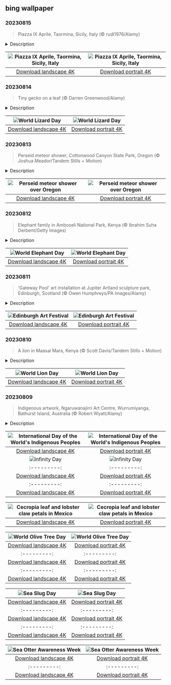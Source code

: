 ## bing wallpaper

### 20230815

> Piazza IX Aprile, Taormina, Sicily, Italy (© rudi1976/Alamy)

<details>
<summary>Description</summary>

> Welcome to Taormina, an historic Italian resort built into a hillside high above the Ionian Sea on the coast of Sicily. From here you can take in panoramic views of the coast of Calabria, on the Italian mainland, the city of Syracuse, and Mount Etna, roughly 20 miles away.
> 
> Our homepage image shows the town's main square, the Piazza IX Aprile, with a Baroque church and bell tower, the Chiesa di San Giuseppe, and an historic clock tower. The square is seen as an elegant 'public living room' with many outdoor bars and artists waiting to paint your portrait.
> 
> 

</details>

| ![Piazza IX Aprile, Taormina, Sicily, Italy](https://cn.bing.com/th?id=OHR.TaorminaSquare_EN-US9553838481_UHD.jpg&pid=hp&w=400&h=224&rs=1&c=4) | ![Piazza IX Aprile, Taormina, Sicily, Italy](https://cn.bing.com/th?id=OHR.TaorminaSquare_EN-US9553838481_1080x1920.jpg&pid=hp&w=155&h=315&rs=1&c=4) |
|:---------:|:---------:|
| [Download landscape 4K](https://cn.bing.com/th?id=OHR.TaorminaSquare_EN-US9553838481_UHD.jpg) | [Download portrait 4K](https://cn.bing.com/th?id=OHR.TaorminaSquare_EN-US9553838481_1080x1920.jpg) |

### 20230814

> Tiny gecko on a leaf (© Darren Greenwood/Alamy)

<details>
<summary>Description</summary>

> When trying to draw attention to World Lizard Day, you don't want to lead off with a scary Gila monster or monitor lizard. Nope, what you want front and center is a cute little gecko like the one we see here. Geckos come in varying sizes across 1,500 species and are unique among lizards for their vocalizations for mating, distress, and social interactions.
> 
> World Lizard Day might not be a big event for most of us, but it is important: These reptiles are threatened worldwide, and as both predators and prey, they are a critical part of ecosystems. So today let's think about our scaled friends, and if you're thinking about getting a pet, why not a lizard? Leopard geckos and bearded dragons are among the most beginner-friendly lizards to own.
> 
> 

</details>

| ![World Lizard Day](https://cn.bing.com/th?id=OHR.GeckoLeaf_EN-US4138920498_UHD.jpg&pid=hp&w=400&h=224&rs=1&c=4) | ![World Lizard Day](https://cn.bing.com/th?id=OHR.GeckoLeaf_EN-US4138920498_1080x1920.jpg&pid=hp&w=155&h=315&rs=1&c=4) |
|:---------:|:---------:|
| [Download landscape 4K](https://cn.bing.com/th?id=OHR.GeckoLeaf_EN-US4138920498_UHD.jpg) | [Download portrait 4K](https://cn.bing.com/th?id=OHR.GeckoLeaf_EN-US4138920498_1080x1920.jpg) |

### 20230813

> Perseid meteor shower, Cottonwood Canyon State Park, Oregon (© Joshua Meador/Tandem Stills + Motion)

<details>
<summary>Description</summary>

> What must our ancestors have thought when they saw meteors light up the night sky? Was it terrifying or an event of wonder? Thankfully, we now know that this celestial cascade is a harmless annual event. The Perseid meteor shower thrills stargazers from mid-July to late August and is due to peak today. The Perseids are caused by Earth passing through debris left behind by the Comet Swift-Tuttle. When the cosmic debris hits our atmosphere, it disintegrates in a colorful, fiery light display. It's a good night to catch the Perseids if you can—the moon is projected to only be 10% illuminated, so the meteors should really stand out against the dark sky.
> 
> 
> 
> 

</details>

| ![Perseid meteor shower over Oregon](https://cn.bing.com/th?id=OHR.PerseidsOregon_EN-US9307597393_UHD.jpg&pid=hp&w=400&h=224&rs=1&c=4) | ![Perseid meteor shower over Oregon](https://cn.bing.com/th?id=OHR.PerseidsOregon_EN-US9307597393_1080x1920.jpg&pid=hp&w=155&h=315&rs=1&c=4) |
|:---------:|:---------:|
| [Download landscape 4K](https://cn.bing.com/th?id=OHR.PerseidsOregon_EN-US9307597393_UHD.jpg) | [Download portrait 4K](https://cn.bing.com/th?id=OHR.PerseidsOregon_EN-US9307597393_1080x1920.jpg) |

### 20230812

> Elephant family in Amboseli National Park, Kenya (© Ibrahim Suha Derbent/Getty Images)

<details>
<summary>Description</summary>

> These giants are the largest land animals on Earth, African bush elephants, which can reach 13 feet in shoulder height and weigh as much as 11 tons. They are one of three living species of elephant, alongside their smaller relatives, the African forest elephant and the Asian elephant. Their immense size is not the only incredible thing about them. Studies suggest that elephants can recognize themselves in the mirror and that these mammals display emotions such as grief when they lose family members. World Elephant Day—held on August 12—was set up to admire them but also to highlight the difficulties they face. Amboseli National Park in Kenya—where this photograph was taken—is one of the few remaining habitats where African elephant herds can still be found in large numbers.
> 
> 
> 
> 

</details>

| ![World Elephant Day](https://cn.bing.com/th?id=OHR.ThreeElephants_EN-US3930300492_UHD.jpg&pid=hp&w=400&h=224&rs=1&c=4) | ![World Elephant Day](https://cn.bing.com/th?id=OHR.ThreeElephants_EN-US3930300492_1080x1920.jpg&pid=hp&w=155&h=315&rs=1&c=4) |
|:---------:|:---------:|
| [Download landscape 4K](https://cn.bing.com/th?id=OHR.ThreeElephants_EN-US3930300492_UHD.jpg) | [Download portrait 4K](https://cn.bing.com/th?id=OHR.ThreeElephants_EN-US3930300492_1080x1920.jpg) |

### 20230811

> 'Gateway Pool' art installation at Jupiter Artland sculpture park, Edinburgh, Scotland (© Owen Humphreys/PA Images/Alamy)

<details>
<summary>Description</summary>

> It might look futuristic, but this stunning pool was created a few years ago at the Jupiter Artland sculpture garden near Edinburgh, for the Scottish city's annual art festival. Nearly 30 feet wide, 'Gateway' is both a landscape sculpture and a functioning swimming pool. It was made by the artist Joana Vasconcelos from over 11,000 hand-painted tiles, produced in a traditional ceramic workshop in Portugal.
> 
> Today is the first day of this year's Edinburgh Art Festival, which runs for two weeks and features events and exhibitions by both established artists and emerging talents. August is festival season in Scotland's capital city, which is also hosting its international festival, the famous Edinburgh Festival Fringe, the Royal Edinburgh Military Tattoo, and the city's international book and film festivals.
> 
> 

</details>

| ![Edinburgh Art Festival](https://cn.bing.com/th?id=OHR.JupiterArtland_EN-US8317170258_UHD.jpg&pid=hp&w=400&h=224&rs=1&c=4) | ![Edinburgh Art Festival](https://cn.bing.com/th?id=OHR.JupiterArtland_EN-US8317170258_1080x1920.jpg&pid=hp&w=155&h=315&rs=1&c=4) |
|:---------:|:---------:|
| [Download landscape 4K](https://cn.bing.com/th?id=OHR.JupiterArtland_EN-US8317170258_UHD.jpg) | [Download portrait 4K](https://cn.bing.com/th?id=OHR.JupiterArtland_EN-US8317170258_1080x1920.jpg) |

### 20230810

> A lion in Maasai Mara, Kenya (© Scott Davis/Tandem Stills + Motion)

<details>
<summary>Description</summary>

> Lions are known as 'the king of the jungle,' but on World Lion Day, let's set the record straight: Lions don't live in the jungle. Lions lounge in lordly leisure and hunt with ferocious focus on grasslands and plains. When they're not hunting, these majestic creatures nap, wrestle, and groom each other. But in an instant, they're chasing down a hapless gazelle or a hippopotamus that's wandered too far from the safety of its river. Like the opening song of 'The Lion King' movie says, it's the circle of life. World Lion Day is our opportunity to (ahem) lionize these regal beasts and raise awareness of threats to their well-being like poaching, habitat destruction, and other human-lion conflicts.
> 
> 
> 
> 

</details>

| ![World Lion Day](https://cn.bing.com/th?id=OHR.WorldLionDay_EN-US3311213683_UHD.jpg&pid=hp&w=400&h=224&rs=1&c=4) | ![World Lion Day](https://cn.bing.com/th?id=OHR.WorldLionDay_EN-US3311213683_1080x1920.jpg&pid=hp&w=155&h=315&rs=1&c=4) |
|:---------:|:---------:|
| [Download landscape 4K](https://cn.bing.com/th?id=OHR.WorldLionDay_EN-US3311213683_UHD.jpg) | [Download portrait 4K](https://cn.bing.com/th?id=OHR.WorldLionDay_EN-US3311213683_1080x1920.jpg) |

### 20230809

> Indigenous artwork, Ngaruwanajirri Art Centre, Wurrumiyanga, Bathurst Island, Australia (© Robert Wyatt/Alamy)

<details>
<summary>Description</summary>

> Earth is home to an estimated 476 million Indigenous people, a term meaning 'sprung from the land' or native, which refers to the descendants of an area's first-known inhabitants. They represent about 6% of the global population but speak more than half of the world's estimated 7,000 languages. Our homepage today showcases the art of the Tiwi people of Australia, who speak a unique language unlinked to another other known language, in their community of only 2,000 people. Colonization has long impacted Indigenous people, contributing to high rates of poverty and loss of language and traditional lands. The UN first held the International Day of the World's Indigenous Peoples in 1994, and every August 9 they bring attention to the fight to preserve the rights, dignity, and existence of the world's oldest cultures.
> 
> 
> 
> 

</details>

| ![International Day of the World's Indigenous Peoples](https://cn.bing.com/th?id=OHR.BathurstArt_EN-US3084378813_UHD.jpg&pid=hp&w=400&h=224&rs=1&c=4) | ![International Day of the World's Indigenous Peoples](https://cn.bing.com/th?id=OHR.BathurstArt_EN-US3084378813_1080x1920.jpg&pid=hp&w=155&h=315&rs=1&c=4) |
|:---------:|:---------:|
| [Download landscape 4K](https://cn.bing.com/th?id=OHR.BathurstArt_EN-US3084378813_UHD.jpg) | [Download portrait 4K](https://cn.bing.com/th?id=OHR.BathurstArt_EN-US3084378813_1080x1920.jpg) |
| ![Infinity Day](https://cn.bing.com/th?id=OHR.InfinityTaipei_EN-US3008697284_UHD.jpg&pid=hp&w=400&h=224&rs=1&c=4) | ![Infinity Day](https://cn.bing.com/th?id=OHR.InfinityTaipei_EN-US3008697284_1080x1920.jpg&pid=hp&w=155&h=315&rs=1&c=4) |
|:---------:|:---------:|
| [Download landscape 4K](https://cn.bing.com/th?id=OHR.InfinityTaipei_EN-US3008697284_UHD.jpg) | [Download portrait 4K](https://cn.bing.com/th?id=OHR.InfinityTaipei_EN-US3008697284_1080x1920.jpg) |m/th?id=OHR.BodieNC_EN-US2693689463_1080x1920.jpg) |ownload portrait 4K](https://cn.bing.com/th?id=OHR.NakupendaBeach_EN-US3130365422_1080x1920.jpg) |080x1920.jpg) |94011_1080x1920.jpg) |load landscape 4K](https://cn.bing.com/th?id=OHR.StonehengeSalisbury_EN-US1337618356_UHD.jpg) | [Download portrait 4K](https://cn.bing.com/th?id=OHR.StonehengeSalisbury_EN-US1337618356_1080x1920.jpg) | | [Download portrait 4K](https://cn.bing.com/th?id=OHR.EagleTree_EN-US8588984234_1080x1920.jpg) |d portrait 4K](https://cn.bing.com/th?id=OHR.SurfSanDiego_EN-US0761983664_1080x1920.jpg) |?id=OHR.CormorantBridge_EN-US1902862286_1080x1920.jpg) |om/th?id=OHR.AmericanWetlands_EN-US1844827155_1080x1920.jpg&pid=hp&w=155&h=315&rs=1&c=4) |
|:---------:|:---------:|
| [Download landscape 4K](https://cn.bing.com/th?id=OHR.AmericanWetlands_EN-US1844827155_UHD.jpg) | [Download portrait 4K](https://cn.bing.com/th?id=OHR.AmericanWetlands_EN-US1844827155_1080x1920.jpg) |9784_UHD.jpg) | [Download portrait 4K](https://cn.bing.com/th?id=OHR.RedPlanetDay_EN-US9693219784_1080x1920.jpg) |r claw is often cultivated as an ornamental plant for tropical gardens. Gardeners looking to attract birds love the Heliconia because its plentiful nectar draws hummingbirds to its downward-facing flowers. Those same flowers have special recognition in Bolivia as 'patujú,' the national flower, which appears on one of the country's flags.
> 
> 

</details>

| ![Cecropia leaf and lobster claw petals in Mexico](https://cn.bing.com/th?id=OHR.Cecropia_EN-US9602789937_UHD.jpg&pid=hp&w=400&h=224&rs=1&c=4) | ![Cecropia leaf and lobster claw petals in Mexico](https://cn.bing.com/th?id=OHR.Cecropia_EN-US9602789937_1080x1920.jpg&pid=hp&w=155&h=315&rs=1&c=4) |
|:---------:|:---------:|
| [Download landscape 4K](https://cn.bing.com/th?id=OHR.Cecropia_EN-US9602789937_UHD.jpg) | [Download portrait 4K](https://cn.bing.com/th?id=OHR.Cecropia_EN-US9602789937_1080x1920.jpg) |though olive trees do not grow very tall, usually no more than 30 feet, they live a very long time. One of the oldest known trees in the world, in Portugal, is believed to be 3,350 years old. Many live for millennia, their trunks growing thick and gnarled, and their branches bearing fruit century after century. As civilizations rise and fall around them, these hardy trees remain resilient and steadfast.
> 
> 

</details>

| ![World Olive Tree Day](https://cn.bing.com/th?id=OHR.OliveTreeDay_EN-US9460125670_UHD.jpg&pid=hp&w=400&h=224&rs=1&c=4) | ![World Olive Tree Day](https://cn.bing.com/th?id=OHR.OliveTreeDay_EN-US9460125670_1080x1920.jpg&pid=hp&w=155&h=315&rs=1&c=4) |
|:---------:|:---------:|
| [Download landscape 4K](https://cn.bing.com/th?id=OHR.OliveTreeDay_EN-US9460125670_UHD.jpg) | [Download portrait 4K](https://cn.bing.com/th?id=OHR.OliveTreeDay_EN-US9460125670_1080x1920.jpg) |pid=hp&w=155&h=315&rs=1&c=4) |
|:---------:|:---------:|
| [Download landscape 4K](https://cn.bing.com/th?id=OHR.MonksMound_EN-US9323884241_UHD.jpg) | [Download portrait 4K](https://cn.bing.com/th?id=OHR.MonksMound_EN-US9323884241_1080x1920.jpg) |](https://cn.bing.com/th?id=OHR.Calacas_EN-US6430903741_UHD.jpg) | [Download portrait 4K](https://cn.bing.com/th?id=OHR.Calacas_EN-US6430903741_1080x1920.jpg) |.com/th?id=OHR.SealRiver_EN-US6267835630_1080x1920.jpg&pid=hp&w=155&h=315&rs=1&c=4) |
|:---------:|:---------:|
| [Download landscape 4K](https://cn.bing.com/th?id=OHR.SealRiver_EN-US6267835630_UHD.jpg) | [Download portrait 4K](https://cn.bing.com/th?id=OHR.SealRiver_EN-US6267835630_1080x1920.jpg) |e a more fitting name. Someone call Terry.
> 
> 

</details>

| ![Sea Slug Day](https://cn.bing.com/th?id=OHR.SeaAngel_EN-US5531672696_UHD.jpg&pid=hp&w=400&h=224&rs=1&c=4) | ![Sea Slug Day](https://cn.bing.com/th?id=OHR.SeaAngel_EN-US5531672696_1080x1920.jpg&pid=hp&w=155&h=315&rs=1&c=4) |
|:---------:|:---------:|
| [Download landscape 4K](https://cn.bing.com/th?id=OHR.SeaAngel_EN-US5531672696_UHD.jpg) | [Download portrait 4K](https://cn.bing.com/th?id=OHR.SeaAngel_EN-US5531672696_1080x1920.jpg) |OHR.DarkSkyAcadia_EN-US6966527964_1080x1920.jpg) |.bing.com/th?id=OHR.GoldenJellyfish_EN-US6743816471_1080x1920.jpg&pid=hp&w=155&h=315&rs=1&c=4) |
|:---------:|:---------:|
| [Download landscape 4K](https://cn.bing.com/th?id=OHR.GoldenJellyfish_EN-US6743816471_UHD.jpg) | [Download portrait 4K](https://cn.bing.com/th?id=OHR.GoldenJellyfish_EN-US6743816471_1080x1920.jpg) |ng.com/th?id=OHR.LastDollarRoad_EN-US7923638318_UHD.jpg&pid=hp&w=400&h=224&rs=1&c=4) | ![First day of autumn](https://cn.bing.com/th?id=OHR.LastDollarRoad_EN-US7923638318_1080x1920.jpg&pid=hp&w=155&h=315&rs=1&c=4) |
|:---------:|:---------:|
| [Download landscape 4K](https://cn.bing.com/th?id=OHR.LastDollarRoad_EN-US7923638318_UHD.jpg) | [Download portrait 4K](https://cn.bing.com/th?id=OHR.LastDollarRoad_EN-US7923638318_1080x1920.jpg) |ppers who hunted otters to near extinction before they were protected by law. Although sea otter populations have rebounded, they are still considered endangered. Otters live along the Pacific Coast of North America, from California up to Alaska. Although they can walk on land, they almost never find the need or desire to, even when it's nap time. When they're ready for a snooze, they'll raft up, wrap themselves in a strand of kelp to keep them from drifting away, and recline on the world's biggest waterbed.

</details>

| ![Sea Otter Awareness Week](https://cn.bing.com/th?id=OHR.SitkaOtters_EN-US7714053956_UHD.jpg&pid=hp&w=400&h=224&rs=1&c=4) | ![Sea Otter Awareness Week](https://cn.bing.com/th?id=OHR.SitkaOtters_EN-US7714053956_1080x1920.jpg&pid=hp&w=155&h=315&rs=1&c=4) |
|:---------:|:---------:|
| [Download landscape 4K](https://cn.bing.com/th?id=OHR.SitkaOtters_EN-US7714053956_UHD.jpg) | [Download portrait 4K](https://cn.bing.com/th?id=OHR.SitkaOtters_EN-US7714053956_1080x1920.jpg) |oo_EN-US7569665443_UHD.jpg&pid=hp&w=400&h=224&rs=1&c=4) | ![World Bamboo Day](https://cn.bing.com/th?id=OHR.ArashiyamaBamboo_EN-US7569665443_1080x1920.jpg&pid=hp&w=155&h=315&rs=1&c=4) |
|:---------:|:---------:|
| [Download landscape 4K](https://cn.bing.com/th?id=OHR.ArashiyamaBamboo_EN-US7569665443_UHD.jpg) | [Download portrait 4K](https://cn.bing.com/th?id=OHR.ArashiyamaBamboo_EN-US7569665443_1080x1920.jpg) |